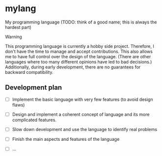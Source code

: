 # mylang

My programming language (TODO: think of a good name; this is always the hardest part)

> [!WARNING]
> This programming language is currently a hobby side project. Therefore, I don't have the time to manage and accept contributions. This also allows me to have full control over the design of the language. (There are other languages where too many different opinions have led to bad decisions.)
> Additionally, during early development, there are no guarantees for backward compatibility.

## Development plan

- [ ] Implement the basic language with very few features (to avoid design flaws)
- [ ] Design and implement a coherent concept of language and its more complicated features.
- [ ] Slow down development and use the language to identify real problems
- [ ] Finish the main aspects and features of the language
- [ ] ...

